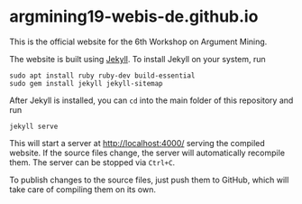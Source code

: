 # argmining19-webis-de.github.io
This is the official website for the 6th Workshop on Argument Mining.

The website is built using [Jekyll](https://jekyllrb.com/docs/). To install Jekyll on your system, run

    sudo apt install ruby ruby-dev build-essential
    sudo gem install jekyll jekyll-sitemap

After Jekyll is installed, you can `cd` into the main folder of this
repository and run

    jekyll serve

This will start a server at <http://localhost:4000/> serving the compiled
website. If the source files change, the server will automatically recompile
them. The server can be stopped via `Ctrl+C`.

To publish changes to the source files, just push them to GitHub, which will
take care of compiling them on its own.
